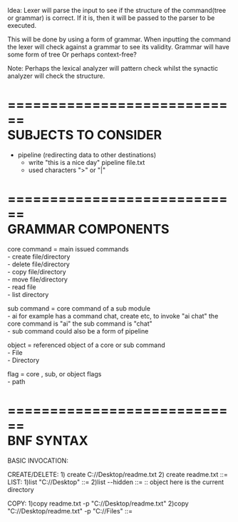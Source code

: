 Idea: Lexer will parse the input to see if 
the structure of the command(tree or grammar) is correct. If it is, then it will
be passed to the parser to be executed.

This will be done by using a form of grammar. When inputting the 
command the lexer will check against a grammar to see its validity.
Grammar will have some form of tree Or perhaps context-free?

Note: Perhaps the lexical analyzer will pattern check whilst 
the synactic analyzer will check the structure.

============================
<br>SUBJECTS TO CONSIDER
============================
- pipeline (redirecting data to other destinations)
    - write "this is a nice day" pipeline file.txt 
    - used characters ">" or "|"


============================
<br>GRAMMAR COMPONENTS
============================
core command = main issued commands<br>
    - create file/directory<br>
    - delete file/directory<br>
    - copy file/directory<br>
    - move file/directory<br>
    - read file<br>
    - list directory<br>

sub command = core command of a sub module<br>
    - ai for example has a command chat, create etc,  to invoke "ai chat" the core command is "ai" the sub command is "chat"<br>
    - sub command could also be a form of pipeline

object = referenced object of a core or sub command<br>
    - File<br>
    - Directory

flag = core , sub, or object flags<br>
    - path
    


============================
<br>BNF SYNTAX
============================
BASIC INVOCATION:

CREATE/DELETE:
	1) create C://Desktop/readme.txt
	2) create readme.txt
		<command> ::= <core> <object>
LIST:
	1)list "C://Desktop"
		<command> ::= <core> <object>
	2)list --hidden
	    <command> ::= <core> <object> <flag> :: object here is the current directory

COPY:
	1)copy readme.txt -p "C://Desktop/readme.txt"
    2)copy "C://Desktop/readme.txt" -p "C://Files"
		<command> ::= <core> <object> <flag>
		
MOVE:
	1)move readme.txt -p "C://Desktop"
		<command> ::= <core> <object> <flag>
	2)move "C://Desktop/readme.txt" -p "C://Files"	
		<command> ::= <core> <object> <flag>


READ
	1)read readme.txt
		<command> ::= <core> <object>


ADVANCED INVOCATION:
1)ai chat -m Ultra
	<command> ::= <core> <sub> <flag>
2)ai read "C://Desktop/readme.txt" -t json -m Ultra
    <command> ::= <core> <sub> <object> <flag> <flag>
3)todo show_week
	<command> ::= <core> <sub>


============================
<br>GRAMMAR GOAL
============================
<br>

Goal: Ideally the parser will receive a form of "command" to 
execute the order that was given.
<br>
The "commands" could be functions that with some generics 
match the core commands specified to the user.
